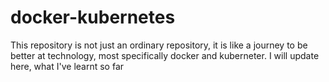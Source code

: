 # docker-kubernetes

This repository is not just an ordinary repository, it is like a journey to be better at technology, most specifically docker and kuberneter.
I will update here, what I've learnt so far
